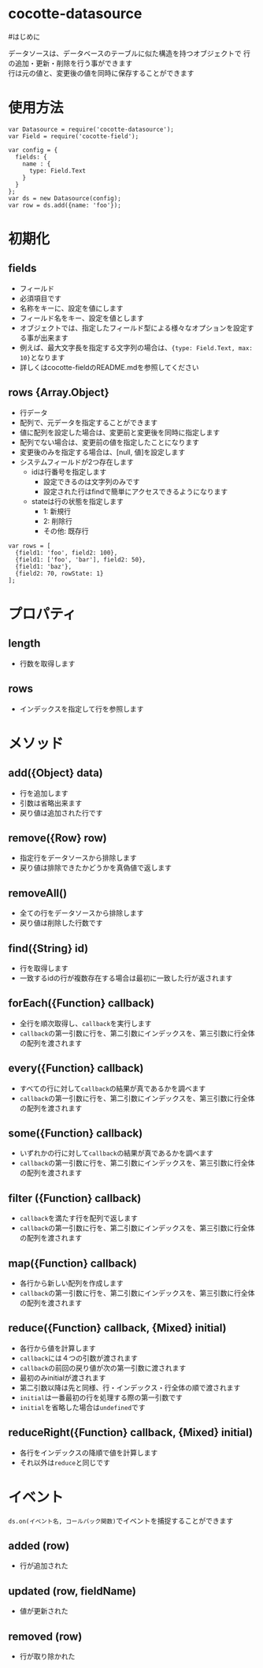 cocotte-datasource
==============

#はじめに

データソースは、データベースのテーブルに似た構造を持つオブジェクトで
行の追加・更新・削除を行う事ができます  
行は元の値と、変更後の値を同時に保存することができます  

# 使用方法

```
var Datasource = require('cocotte-datasource');
var Field = require('cocotte-field');

var config = {
  fields: {
    name : {
      type: Field.Text
    }
  }
};
var ds = new Datasource(config);
var row = ds.add({name: 'foo'});
```

# 初期化

## fields

  + フィールド
  + 必須項目です
  + 名称をキーに、設定を値にします
  + フィールド名をキー、設定を値とします
  + オブジェクトでは、指定したフィールド型による様々なオプションを設定する事が出来ます
  + 例えば、最大文字長を指定する文字列の場合は、`{type: Field.Text, max: 10}`となります
  + 詳しくはcocotte-fieldのREADME.mdを参照してください

## rows {Array.Object}

  + 行データ
  + 配列で、元データを指定することができます
  + 値に配列を設定した場合は、変更前と変更後を同時に指定します
  + 配列でない場合は、変更前の値を指定したことになります
  + 変更後のみを指定する場合は、[null, 値]を設定します
  + システムフィールドが2つ存在します
    + idは行番号を指定します
      + 設定できるのは文字列のみです
      + 設定された行はfindで簡単にアクセスできるようになります
    + stateは行の状態を指定します
      + 1: 新規行
      + 2: 削除行
      + その他: 既存行

```
var rows = [
  {field1: 'foo', field2: 100},
  {field1: ['foo', 'bar'], field2: 50},
  {field1: 'baz'},
  {field2: 70, rowState: 1}
];
```

# プロパティ

## length

  + 行数を取得します

## rows

  + インデックスを指定して行を参照します


# メソッド

## add({Object} data)

  + 行を追加します
  + 引数は省略出来ます
  + 戻り値は追加された行です

## remove({Row} row)

  + 指定行をデータソースから排除します
  + 戻り値は排除できたかどうかを真偽値で返します

## removeAll()

  + 全ての行をデータソースから排除します
  + 戻り値は削除した行数です

## find({String} id)

  + 行を取得します
  + 一致するidの行が複数存在する場合は最初に一致した行が返されます

## forEach({Function} callback)

  + 全行を順次取得し、`callback`を実行します
  + `callback`の第一引数に行を、第二引数にインデックスを、第三引数に行全体の配列を渡されます

## every({Function} callback)

  + すべての行に対して`callback`の結果が真であるかを調べます
  + `callback`の第一引数に行を、第二引数にインデックスを、第三引数に行全体の配列を渡されます

## some({Function} callback)

  + いずれかの行に対して`callback`の結果が真であるかを調べます
  + `callback`の第一引数に行を、第二引数にインデックスを、第三引数に行全体の配列を渡されます

## filter ({Function} callback)

  + `callback`を満たす行を配列で返します
  + `callback`の第一引数に行を、第二引数にインデックスを、第三引数に行全体の配列を渡されます

## map({Function} callback)

  + 各行から新しい配列を作成します
  + `callback`の第一引数に行を、第二引数にインデックスを、第三引数に行全体の配列を渡されます

## reduce({Function} callback, {Mixed} initial)

  + 各行から値を計算します
  + `callback`には４つの引数が渡されます
  + `callback`の前回の戻り値が次の第一引数に渡されます
  + 最初のみinitialが渡されます
  + 第二引数以降は先と同様、行・インデックス・行全体の順で渡されます
  + `initial`は一番最初の行を処理する際の第一引数です
  + `initial`を省略した場合は`undefined`です

## reduceRight({Function} callback, {Mixed} initial)

  + 各行をインデックスの降順で値を計算します
  + それ以外は`reduce`と同じです


# イベント

`ds.on(イベント名, コールバック関数)`でイベントを捕捉することができます

## added (row)

  + 行が追加された

## updated (row, fieldName)

  + 値が更新された

## removed (row)

  + 行が取り除かれた



